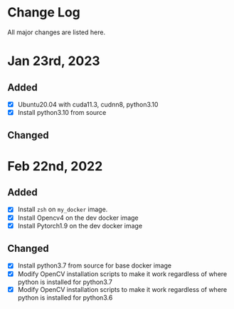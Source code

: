 # Change Log

All major changes are listed here.

# Jan 23rd, 2023

## Added

- [x] Ubuntu20.04 with cuda11.3, cudnn8, python3.10
- [x] Install python3.10 from source

## Changed

# Feb 22nd, 2022

## Added

- [x] Install `zsh` on `my_docker` image.
- [x] Install Opencv4 on the dev docker image
- [x] Install Pytorch1.9 on the dev docker image

## Changed

- [x] Install python3.7 from source for base docker image
- [x] Modify OpenCV installation scripts to make it work regardless of where python is installed for python3.7
- [x] Modify OpenCV installation scripts to make it work regardless of where python is installed for python3.6
